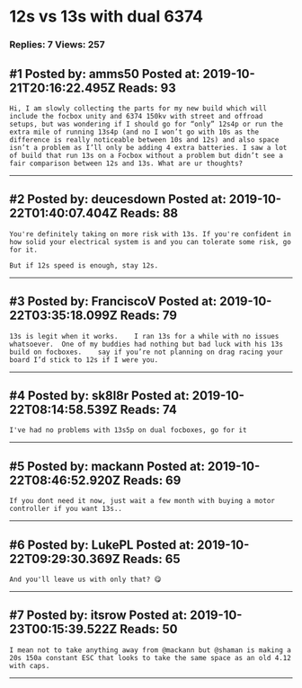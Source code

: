 # 12s vs 13s with dual 6374

### Replies: 7 Views: 257

## \#1 Posted by: amms50 Posted at: 2019-10-21T20:16:22.495Z Reads: 93

```
Hi, I am slowly collecting the parts for my new build which will include the focbox unity and 6374 150kv with street and offroad setups, but was wondering if I should go for “only” 12s4p or run the extra mile of running 13s4p (and no I won’t go with 10s as the difference is really noticeable between 10s and 12s) and also space isn’t a problem as I’ll only be adding 4 extra batteries. I saw a lot of build that run 13s on a Focbox without a problem but didn’t see a fair comparison between 12s and 13s. What are ur thoughts?
```

---
## \#2 Posted by: deucesdown Posted at: 2019-10-22T01:40:07.404Z Reads: 88

```
You're definitely taking on more risk with 13s. If you're confident in how solid your electrical system is and you can tolerate some risk, go for it.

But if 12s speed is enough, stay 12s.
```

---
## \#3 Posted by: FranciscoV Posted at: 2019-10-22T03:35:18.099Z Reads: 79

```
13s is legit when it works.    I ran 13s for a while with no issues whatsoever.  One of my buddies had nothing but bad luck with his 13s build on focboxes.    say if you’re not planning on drag racing your board I’d stick to 12s if I were you.
```

---
## \#4 Posted by: sk8l8r Posted at: 2019-10-22T08:14:58.539Z Reads: 74

```
I've had no problems with 13s5p on dual focboxes, go for it
```

---
## \#5 Posted by: mackann Posted at: 2019-10-22T08:46:52.920Z Reads: 69

```
If you dont need it now, just wait a few month with buying a motor controller if you want 13s..
```

---
## \#6 Posted by: LukePL Posted at: 2019-10-22T09:29:30.369Z Reads: 65

```
And you'll leave us with only that? 😋
```

---
## \#7 Posted by: itsrow Posted at: 2019-10-23T00:15:39.522Z Reads: 50

```
I mean not to take anything away from @mackann but @shaman is making a 20s 150a constant ESC that looks to take the same space as an old 4.12 with caps.
```

---

